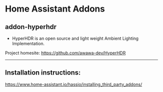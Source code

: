 # Home Assistant Addons

## addon-hyperhdr
  - HyperHDR is an open source and light weight Ambient Lighting Implementation.
  
  Project homesite: https://github.com/awawa-dev/HyperHDR
  
***

## Installation instructions:

https://www.home-assistant.io/hassio/installing_third_party_addons/
